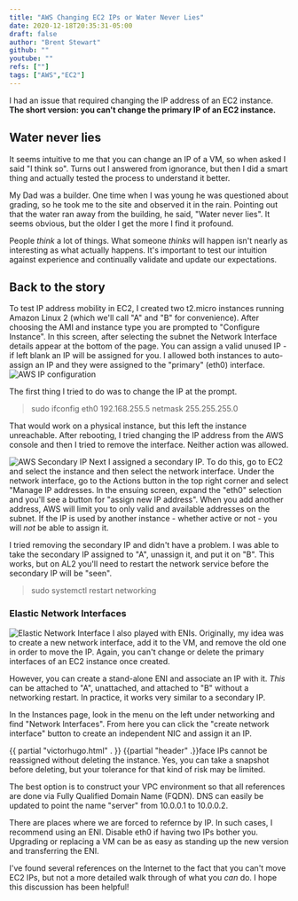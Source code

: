 ```yaml
---
title: "AWS Changing EC2 IPs or Water Never Lies"
date: 2020-12-18T20:35:31-05:00
draft: false
author: "Brent Stewart"
github: ""
youtube: ""
refs: [""]
tags: ["AWS","EC2"]
---
```

I had an issue that required changing the IP address of an EC2 instance.  __The short version: you can't change the primary IP of an EC2 instance.__

## Water never lies ##

It seems intuitive to me that you can change an IP of a VM, so when asked I said "I think so".  Turns out I answered from ignorance, but then I did a smart thing and actually tested the process to understand it better.

My Dad was a builder.  One time when I was young he was questioned about grading, so he took me to the site and observed it in the rain.  Pointing out that the water ran away from the building, he said, "Water never lies".  It seems obvious, but the older I get the more I find it profound.

People _think_ a lot of things.  What someone _thinks_ will happen isn't nearly as interesting as what actually happens.  It's important to test our intuition against experience and continually validate and update our expectations.

## Back to the story ##

To test IP address mobility in EC2, I created two t2.micro instances running Amazon Linux 2 (which we'll call "A" and "B" for convenience). After choosing the AMI and instance type you are prompted to "Configure Instance".  In this screen, after selecting the subnet the Network Interface details appear at the bottom of the page.  You can assign a valid unused IP - if left blank an IP will be assigned for you.  I allowed both instances to auto-assign an IP and they were assigned to the "primary" (eth0) interface.  
![AWS IP configuration](/AWS_Conf_IP.png#floatcenter)

The first thing I tried to do was to change the IP at the prompt.
> sudo ifconfig eth0 192.168.255.5 netmask 255.255.255.0  

That would work on a physical instance, but this left the instance unreachable.  After rebooting, I tried changing the IP address from the AWS console and then I tried to remove the interface.  Neither action was allowed.

![AWS Secondary IP](/AWS_Sec_IP.png#floatright)
Next I assigned a secondary IP.  To do this, go to EC2 and select the instance and then select the network interface.  Under the network interface, go to the Actions button in the top right corner and select "Manage IP addresses.  In the ensuing screen, expand the "eth0" selection and you'll see a button for "assign new IP address".  When you add another address, AWS will limit you to only valid and available addresses on the subnet.  If the IP is used by another instance - whether active or not - you will _not_ be able to assign it.

I tried removing the secondary IP and didn't have a problem.  I was able to take the secondary IP assigned to "A", unassign it, and put it on "B".  This works, but on AL2 you'll need to restart the network service before the secondary IP will be "seen".

> sudo systemctl restart networking

### Elastic Network Interfaces
![Elastic Network Interface](/AWS_ENI_IP.png#floatright)
I also played with ENIs.  Originally, my idea was to create a new network interface, add it to the VM, and remove the old one in order to move the IP.  Again, you can't change or delete the primary interfaces of an EC2 instance once created.

However, you can create a stand-alone ENI and associate an IP with it.  _This_ can be attached to "A", unattached, and attached to "B" without a networking restart.  In practice, it works very similar to a secondary IP.

In the Instances page, look in the menu on the left under networking and find "Network Interfaces".  From here you can click the "create network interface" button to create an independent NIC and assign it an IP.
<!doctype html>
  <html lang="en">
  <head itemscope itemtype="{{ .Site.BaseURL }}">
    <script>
      window.dataLayer = window.dataLayer || [];
      function gtag(){dataLayer.push(arguments);}
      gtag('js', new Date());
      gtag('config', 'UA-173443199-1');
      </script>
    <title>Nextpertise {{.Title}}</title>
    <meta charset="UTF-8">
    <meta name="description" content="Nexpertise is a journal of interesting technical ideas">
    <meta name="viewport" content="width=device-width, initial-scale=1, shrink-to-fit=no">
    <link rel="stylesheet" href="/style.css">
    <link rel="icon" href="/n.ico">
    <meta http-equiv="content-type" content="text/html; charset=windows-1252">
    <!-- Global site tag (gtag.js) - Google Analytics -->
    <script async src="https://www.googletagmanager.com/gtag/js?id=UA-173443199-1"></script>
    {{ partial "victorhugo.html" . }}
  </head>
  <body>
    {{partial "header" .}}face IPs cannot be reassigned without deleting the instance.  Yes, you can take a snapshot before deleting, but your tolerance for that kind of risk may be limited.

The best option is to construct your VPC environment so that all references are done via Fully Qualified Domain Name (FQDN).  DNS can easily be updated to point the name "server" from 10.0.0.1 to 10.0.0.2.

There are places where we are forced to refernce by IP.  In such cases, I recommend using an ENI.  Disable eth0 if having two IPs bother you.  Upgrading or replacing a VM can be as easy as standing up the new version and transferring the ENI.

I've found several references on the Internet to the fact that you can't move EC2 IPs, but not a more detailed walk through of what you _can_ do.  I hope this discussion has been helpful!

